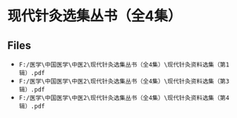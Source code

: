 # 现代针灸选集丛书（全4集）

## Files

- `F:/医学\中国医学\中医2\现代针灸选集丛书（全4集）\现代针灸资料选集（第1辑）.pdf`
- `F:/医学\中国医学\中医2\现代针灸选集丛书（全4集）\现代针灸资料选集（第3辑）.pdf`
- `F:/医学\中国医学\中医2\现代针灸选集丛书（全4集）\现代针灸资料选集（第4辑）.pdf`
